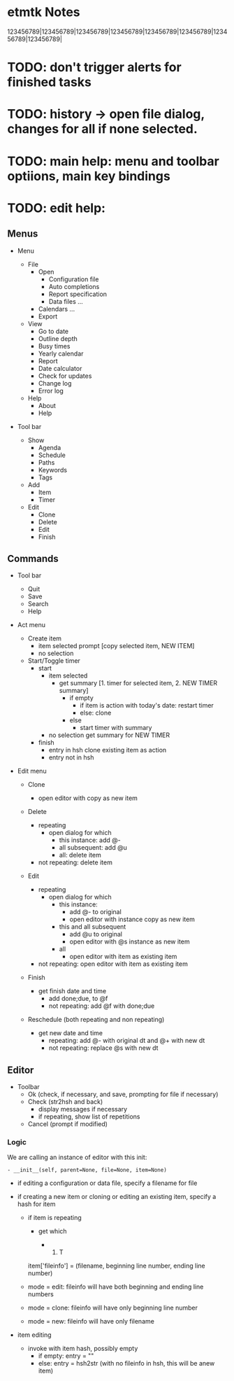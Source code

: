 # etmtk Notes

123456789|123456789|123456789|123456789|123456789|123456789|123456789|123456789|

# TODO: don't trigger alerts for finished tasks

# TODO: history -> open file dialog, changes for all if none selected.

# TODO: main help: menu and toolbar optiions, main key bindings

# TODO: edit help:


## Menus

- Menu
    - File
        - Open
            - Configuration file
            - Auto completions
            - Report specification
            - Data files ...
        - Calendars ...
        - Export
    - View
        - Go to date
        - Outline depth
        - Busy times
        - Yearly calendar
        - Report
        - Date calculator
        - Check for updates
        - Change log
        - Error log
    - Help
        - About
        - Help

- Tool bar
    - Show
        - Agenda
        - Schedule
        - Paths
        - Keywords
        - Tags
    - Add
        - Item
        - Timer
    - Edit
        - Clone
        - Delete
        - Edit
        - Finish

## Commands

- Tool bar
    - Quit
    - Save
    - Search
    - Help

- Act menu
    - Create item
        - item selected
            prompt [copy selected item, NEW ITEM]
        - no selection
    - Start/Toggle timer
        - start
            - item selected
                - get summary [1. timer for selected item, 2. NEW TIMER summary]
                    - if empty
                        - if item is action with today's date: restart timer
                        - else: clone
                    - else
                        - start timer with summary
            - no selection
                get summary for NEW TIMER
        - finish
            - entry in hsh
                clone existing item as action
            - entry not in hsh

- Edit menu
    - Clone
        - open editor with copy as new item
    - Delete
        - repeating
            - open dialog for which
                - this instance: add @-
                - all subsequent: add @u
                - all: delete item
        - not repeating: delete item
    - Edit
        - repeating
            - open dialog for which
                - this instance:
                    - add @- to original
                    - open editor with instance copy as new item
                - this and all subsequent
                    - add @u to original
                    - open editor with @s instance as new item
                - all
                    - open editor with item as existing item
        - not repeating: open editor with item as existing item
    - Finish
        - get finish date and time
            - add done;due, to @f
            - not repeating: add @f with done;due

    - Reschedule (both repeating and non repeating)
        - get new date and time
            - repeating: add @- with original dt and @+ with new dt
            - not repeating: replace @s with new dt



## Editor

- Toolbar
    - Ok (check, if necessary, and save, prompting for file if necessary)
    - Check (str2hsh and back)
        - display messages if necessary
        - if repeating, show list of repetitions
    - Cancel (prompt if modified)


### Logic


We are calling an instance of editor with this init:

    - __init__(self, parent=None, file=None, item=None)

- if editing a configuration or data file, specify a filename for file

- if creating a new item or cloning or editing an existing item, specify a hash for item

    - if item is repeating

        - get which

            - 1. T

        item['fileinfo'] = (filename, beginning line number, ending line number)

    - mode = edit: fileinfo will have both beginning and ending line numbers

    - mode = clone: fileinfo will have only beginning line number

    - mode = new: fileinfo will have only filename



- item editing
    - invoke with item hash, possibly empty
        - if empty: entry = ""
        - else: entry = hsh2str (with no fileinfo in hsh, this will be anew item)

